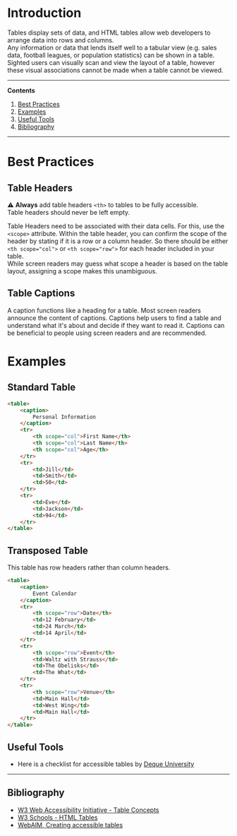 # Introduction

Tables display sets of data, and HTML tables allow web developers to arrange data into rows and columns.  
Any information or data that lends itself well to a tabular view (e.g. sales data, football leagues, or population statistics) can be shown in a table.  
Sighted users can visually scan and view the layout of a table, however these visual associations cannot be made when a table cannot be viewed.

---

**Contents**

1. [Best Practices](#best-practices)
1. [Examples](#examples)
1. [Useful Tools](##useful-tools)
1. [Bibliography](##bibliography)

---

# Best Practices

## Table Headers

:warning: **Always** add table headers `<th>` to tables to be fully accessible.  
Table headers should never be left empty.

Table Headers need to be associated with their data cells. For this, use the `<scope>` attribute. Within the table header, you can confirm the scope of the header by stating if it is a row or a column header. So there should be either `<th scope="col">` or `<th scope="row">` for each header included in your table.  
While screen readers may guess what scope a header is based on the table layout, assigning a scope makes this unambiguous.

## Table Captions

A caption functions like a heading for a table. Most screen readers announce the content of captions. Captions help users to find a table and understand what it's about and decide if they want to read it.
Captions can be beneficial to people using screen readers and are recommended.

# Examples

## Standard Table

```html
<table>
    <caption>
        Personal Information
    </caption>
    <tr>
        <th scope="col">First Name</th>
        <th scope="col">Last Name</th>
        <th scope="col">Age</th>
    </tr>
    <tr>
        <td>Jill</td>
        <td>Smith</td>
        <td>50</td>
    </tr>
    <tr>
        <td>Eve</td>
        <td>Jackson</td>
        <td>94</td>
    </tr>
</table>
```

## Transposed Table

This table has row headers rather than column headers.

```html
<table>
    <caption>
        Event Calendar
    </caption>
    <tr>
        <th scope="row">Date</th>
        <td>12 February</td>
        <td>24 March</td>
        <td>14 April</td>
    </tr>
    <tr>
        <th scope="row">Event</th>
        <td>Waltz with Strauss</td>
        <td>The Obelisks</td>
        <td>The What</td>
    </tr>
    <tr>
        <th scope="row">Venue</th>
        <td>Main Hall</td>
        <td>West Wing</td>
        <td>Main Hall</td>
    </tr>
</table>
```

## Useful Tools

-   Here is a checklist for accessible tables by [Deque University](https://dequeuniversity.com/checklists/web/tables)

---

## Bibliography

-   [W3 Web Accessibility Initiative - Table Concepts](https://www.w3.org/WAI/tutorials/tables/)
-   [W3 Schools - HTML Tables](https://www.w3schools.com/html/html_tables.asp)
-   [WebAIM, Creating accessible tables](https://webaim.org/techniques/tables/data)
